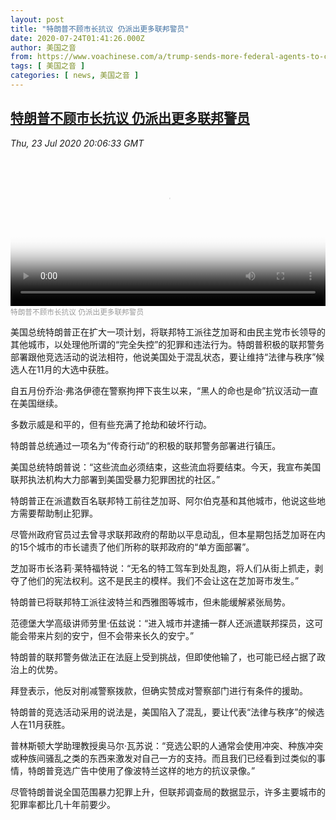```yaml
---
layout: post
title: "特朗普不顾市长抗议 仍派出更多联邦警员"
date: 2020-07-24T01:41:26.000Z
author: 美国之音
from: https://www.voachinese.com/a/trump-sends-more-federal-agents-to-cities-over-mayors-protests-20200723/5515071.html
tags: [ 美国之音 ]
categories: [ news, 美国之音 ]
---
```

<!--1595554886000-->
[特朗普不顾市长抗议 仍派出更多联邦警员](https://www.voachinese.com/a/trump-sends-more-federal-agents-to-cities-over-mayors-protests-20200723/5515071.html)
------

<div>
<div><i>Thu, 23 Jul 2020 20:06:33 GMT</i></div><video poster="https://images.weserv.nl?url=gdb.voanews.com/6ce28f2c-c0b8-4806-9b25-2c5dbb36115a_tv_r1_s_w900.jpg" src="https://av.voanews.com/Videoroot/Pangeavideo/2020/07/6/6c/6ce28f2c-c0b8-4806-9b25-2c5dbb36115a_240p.mp4" style="width:100%" controls></video><div><small style="color: #999;">特朗普不顾市长抗议 仍派出更多联邦警员</small></div><p>美国总统特朗普正在扩大一项计划，将联邦特工派往芝加哥和由民主党市长领导的其他城市，以处理他所谓的“完全失控”的犯罪和违法行为。特朗普积极的联邦警务部署跟他竞选活动的说法相符，他说美国处于混乱状态，要让维持“法律与秩序”候选人在11月的大选中获胜。</p><p>自五月份乔治·弗洛伊德在警察拘押下丧生以来，“黑人的命也是命”抗议活动一直在美国继续。</p><p>多数示威是和平的，但有些充满了抢劫和破坏行动。</p><p>特朗普总统通过一项名为“传奇行动”的积极的联邦警务部署进行镇压。</p><p>美国总统特朗普说：“这些流血必须结束，这些流血将要结束。今天，我宣布美国联邦执法机构大力部署到美国受暴力犯罪困扰的社区。”</p><p>特朗普正在派遣数百名联邦特工前往芝加哥、阿尔伯克基和其他城市，他说这些地方需要帮助制止犯罪。</p><p>尽管州政府官员过去曾寻求联邦政府的帮助以平息动乱，但本星期包括芝加哥在内的15个城市的市长谴责了他们所称的联邦政府的“单方面部署”。</p><p>芝加哥市长洛莉·莱特福特说：“无名的特工驾车到处乱跑，将人们从街上抓走，剥夺了他们的宪法权利。这不是民主的模样。我们不会让这在芝加哥市发生。”</p><p>特朗普已将联邦特工派往波特兰和西雅图等城市，但未能缓解紧张局势。</p><p>范德堡大学高级讲师劳里·伍兹说：“进入城市并逮捕一群人还派遣联邦探员，这可能会带来片刻的安宁，但不会带来长久的安宁。”</p><p>特朗普的联邦警务做法正在法庭上受到挑战，但即使他输了，也可能已经占据了政治上的优势。</p><p>拜登表示，他反对削减警察拨款，但确实赞成对警察部门进行有条件的援助。</p><p>特朗普的竞选活动采用的说法是，美国陷入了混乱，要让代表“法律与秩序”的候选人在11月获胜。</p><p>普林斯顿大学助理教授奥马尔·瓦苏说：“竞选公职的人通常会使用冲突、种族冲突或种族间骚乱之类的东西来激发对自己一方的支持。而且我们已经看到过类似的事情，特朗普竞选广告中使用了像波特兰这样的地方的抗议录像。”</p><p>尽管特朗普说全国范围暴力犯罪上升，但联邦调查局的数据显示，许多主要城市的犯罪率都比几十年前要少。</p>
</div>
